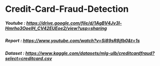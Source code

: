 # Credit-Card-Fraud-Detection

##### Youtube : https://drive.google.com/file/d/1AgBV4Jv3l-Hmrho3OoelH_CV42EUEoe2/view?usp=sharing
##### Report : https://www.youtube.com/watch?v=Si89sR8jfb0&t=1s
##### Dataset : https://www.kaggle.com/datasets/mlg-ulb/creditcardfraud?select=creditcard.csv
